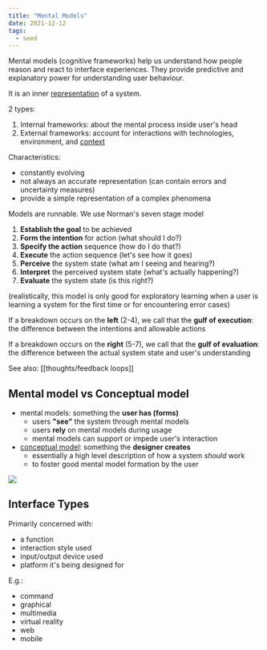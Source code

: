 ```yaml
---
title: "Mental Models"
date: 2021-12-12
tags:
  - seed
---
```


Mental models (cognitive frameworks) help us understand how people reason and react to interface experiences. They provide predictive and explanatory power for understanding user behaviour.

It is an inner [representation](thoughts/representation.md) of a system.

2 types:

1. Internal frameworks: about the mental process inside user's head
2. External frameworks: account for interactions with technologies, environment, and [context](thoughts/context.md)

Characteristics:

- constantly evolving
- not always an accurate representation (can contain errors and uncertainty measures)
- provide a simple representation of a complex phenomena

Models are runnable. We use Norman's seven stage model

1.  **Establish the goal** to be achieved
2.  **Form the intention** for action (what should I do?)
3.  **Specify the action** sequence (how do I do that?)
4.  **Execute** the action sequence (let's see how it goes)
5.  **Perceive** the system state (what am I seeing and hearing?)
6.  **Interpret** the perceived system state (what's actually happening?)
7.  **Evaluate** the system state (is this right?)

(realistically, this model is only good for exploratory learning when a user is learning a system for the first time or for encountering error cases)

If a breakdown occurs on the **left** (2-4), we call that the **gulf of execution**: the difference between the intentions and allowable actions

If a breakdown occurs on the **right** (5-7), we call that the **gulf of evaluation**: the difference between the actual system state and user's understanding

See also: [[thoughts/feedback loops]]

## Mental model vs Conceptual model

- mental models: something the **user has (forms)**
  - users **"see"** the system through mental models
  - users **rely** on mental models during usage
  - mental models can support or impede user's interaction
- [conceptual model](thoughts/conceptual%20model.md): something the **designer creates**
  - essentially a high level description of how a system _should_ work
  - to foster good mental model formation by the user

![](/thoughts/images/mental-vs-conceptual.png)

## Interface Types

Primarily concerned with:

- a function
- interaction style used
- input/output device used
- platform it's being designed for

E.g.:

- command
- graphical
- multimedia
- virtual reality
- web
- mobile
